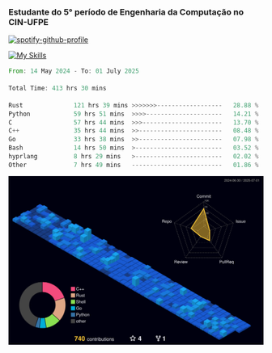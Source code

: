 
### Estudante do 5° período de Engenharia da Computação no CIN-UFPE

[![spotify-github-profile](https://spotify-github-profile.kittinanx.com/api/view?uid=21nggge2ld354asa4l3xoze2q&cover_image=true&theme=novatorem&show_offline=false&background_color=000000&interchange=true&bar_color=53b14f&bar_color_cover=true)](https://github.com/kittinan/spotify-github-profile)


[![My Skills](https://skillicons.dev/icons?i=c,cpp,rust,py,java,neovim&theme=dark)](https://skillicons.dev)

<!--START_SECTION:waka-->

```rust
From: 14 May 2024 - To: 01 July 2025

Total Time: 413 hrs 30 mins

Rust              121 hrs 39 mins >>>>>>>------------------   28.88 %
Python            59 hrs 51 mins  >>>>---------------------   14.21 %
C                 57 hrs 44 mins  >>>----------------------   13.70 %
C++               35 hrs 44 mins  >>-----------------------   08.48 %
Go                33 hrs 38 mins  >>-----------------------   07.98 %
Bash              14 hrs 50 mins  >------------------------   03.52 %
hyprlang          8 hrs 29 mins   >------------------------   02.02 %
Other             7 hrs 49 mins   -------------------------   01.86 %
```

<!--END_SECTION:waka-->

![](./profile-3d-contrib/profile-night-view.svg)
